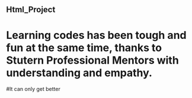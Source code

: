 ## Html_Project
# Learning codes has been tough and fun at the same time, thanks to Stutern Professional Mentors with understanding and empathy.
#It can only get better
